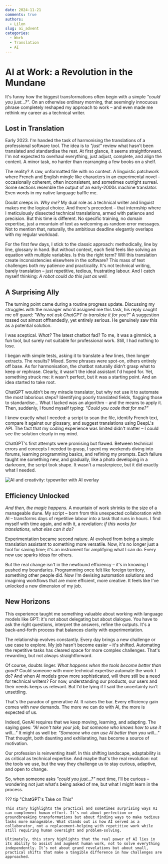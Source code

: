 ```yaml
---
date: 2024-11-21
comments: true
authors:
  - Lilon
slug: ai_advent
categories:
  - Work
  - Translation
  - AI
---
```


# AI at Work: a Revolution in the Mundane

It's funny how the biggest transformations often begin with a simple *"could you just...?"*. On an otherwise ordinary morning, that seemingly innocuous phrase completely reshaped my approach to work – and even made me rethink my career as a technical writer.

<!-- more -->

## Lost in Translation

Early 2023. I'm handed the task of harmonising the translations of a professional software tool. The idea is to *"just"* review what hasn't been translated and standardise the rest. At first glance, it seems straightforward. I'm not expected to overhaul everything, just adjust, complete, and align the content. A minor task, no harder than rearranging a few books on a shelf.

The reality? A raw, unformatted file with no context. A linguistic patchwork where French and English mingle like characters in an experimental novel – occasionally coherent, often inconsistent, and sometimes outright surreal. Some sections resemble the output of an early-2000s machine translator. Even words in my native language baffle me.

Doubt creeps in. *Why me?* My dual role as a technical writer and linguist makes me the logical choice. And there's precedent – that internship where I meticulously dissected technical translations, armed with patience and precision. But this time is different. No specific training, no domain expertise, just a mountain of text as welcoming as random error messages. Not to mention that, naturally, the ambitious deadline elegantly overlaps with my regular workload.

For the first few days, I stick to the classic approach: methodically, line by line, glossary in hand. But without context, each field feels like solving an equation with multiple variables. Is this the right term? Will this translation create inconsistencies elsewhere in the software? This mass of text challenges both my patience and practicality. It's not technical writing, barely translation – just repetitive, tedious, frustrating labour. And I catch myself thinking: *A robot could do this just as well.*

## A Surprising Ally

The turning point came during a routine progress update. Discussing my struggles with the manager who'd assigned me this task, his reply caught me off guard: *"Why not ask ChatGPT to translate it for you?"* A suggestion tossed out almost offhandedly, yet entirely serious. He genuinely saw this as a potential solution.

I was sceptical. *What?* The latest chatbot fad? To me, it was a gimmick, a fun tool, but surely not suitable for professional work. Still, I had nothing to lose.

I began with simple tests, asking it to translate a few lines, then longer extracts. The results? Mixed. Some phrases were spot-on, others entirely off base. As for harmonisation, the chatbot naturally didn't grasp what to keep or rephrase. Clearly, it wasn't the ideal assistant I'd hoped for. Yet, something struck me: it wasn't perfect, but it was a starting point. And an idea started to take root.

ChatGPT wouldn't be my miracle translator, but why not use it to automate the most laborious steps? Identifying poorly translated fields, flagging those to standardise... What I lacked was an algorithm – and the means to apply it. Then, suddenly, I found myself typing: *"Could you code that for me?"*

I knew exactly what I needed: a script to scan the file, identify French text, compare it against our glossary, and suggest translations using DeepL's API. The fact that my coding experience was limited didn't matter – I could see the solution clearly in my mind.

ChatGPT's first attempts were promising but flawed. Between technical errors and concepts I needed to grasp, I spent my weekends diving into forums, learning programming basics, and refining my prompts. Each failure taught me something new, and gradually, like a photo developing in a darkroom, the script took shape. It wasn't a masterpiece, but it did exactly what I needed.

![AI and creativity: typewriter with AI overlay](https://images-wixmp-ed30a86b8c4ca887773594c2.wixmp.com/f/09c917d0-f5ca-4b29-a706-5e3ed5489e13/dilk84k-5ac52eb8-b77c-4daa-9288-d229b512d53e.jpg/v1/fill/w_1280,h_962,q_75,strp/evolving_creativity__an_ai_doodle_by_li__lon_dilk84k-fullview.jpg?token=eyJ0eXAiOiJKV1QiLCJhbGciOiJIUzI1NiJ9.eyJzdWIiOiJ1cm46YXBwOjdlMGQxODg5ODIyNjQzNzNhNWYwZDQxNWVhMGQyNmUwIiwiaXNzIjoidXJuOmFwcDo3ZTBkMTg4OTgyMjY0MzczYTVmMGQ0MTVlYTBkMjZlMCIsIm9iaiI6W1t7ImhlaWdodCI6Ijw9OTYyIiwicGF0aCI6IlwvZlwvMDljOTE3ZDAtZjVjYS00YjI5LWE3MDYtNWUzZWQ1NDg5ZTEzXC9kaWxrODRrLTVhYzUyZWI4LWI3N2MtNGRhYS05Mjg4LWQyMjliNTEyZDUzZS5qcGciLCJ3aWR0aCI6Ijw9MTI4MCJ9XV0sImF1ZCI6WyJ1cm46c2VydmljZTppbWFnZS5vcGVyYXRpb25zIl19.K_bY8dDZNEFmymZKPxri6ghFU9Ya1zMJ_ULv1IMr6MM)

## Efficiency Unlocked

*And then, the magic happens.* A mountain of work shrinks to the size of a manageable dune. My script – born from this unexpected collaboration with AI – transforms days of repetitive labour into a task that runs in hours. I find myself with time again, and with it, a revelation: *if this works for translations, what else can it do?*

Experimentation became second nature. AI evolved from being a simple translation assistant to something more versatile. Now, it's no longer just a tool for saving time; it's an instrument for amplifying what I can do. Every new use sparks ideas for others.

But the real change isn't in the newfound efficiency – it's in knowing I pushed my boundaries. Programming once felt like foreign territory, something other people did. Now I'm devising automation solutions and imagining workflows that are more efficient, more creative. It feels like I've unlocked a new dimension of my job.

## New Horizons

This experience taught me something valuable about working with language models like GPT: it's not about delegating but about dialogue. You have to ask the right questions, interpret the answers, refine the outputs. It's a back-and-forth process that balances clarity with experimentation.

The relationship evolves constantly. Every day brings a new challenge or use case to explore. My job hasn't become easier – it's shifted. Automating the repetitive tasks has cleared space for more complex challenges. That's rewarding, but not always straightforward.

Of course, doubts linger. *What happens when the tools become better than good?* Could someone with more technical expertise automate the work I do? And when AI models grow more sophisticated, will there still be a need for technical writers? For now, understanding our products, our users and their needs keeps us relevant. But I'd be lying if I said the uncertainty isn't unsettling.

That's the paradox of generative AI. It raises the bar. Every efficiency gain comes with new demands. The more we can do with AI, the more is expected of us.

Indeed, GenAI requires that we keep moving, learning, and adapting. The saying goes: *"AI won't take your job, but someone who knows how to use it will..."* It might as well be: *"Someone who can use AI better than you will..."* That thought, both daunting and exhilarating, has become a source of motivation.

Our profession is reinventing itself. In this shifting landscape, adaptability is as critical as technical expertise. And maybe that's the real revolution: not the tools we use, but the way they challenge us to stay curious, adaptive, and open to change.

So, when someone asks *"could you just...?"* next time, I'll be curious – wondering not just what's being asked of me, but what I might learn in the process.

??? tip "ChatGPT's Take on This"

    This story highlights the practical and sometimes surprising ways AI can complement human effort. It’s not about perfection or groundbreaking transformations but about finding ways to make tedious tasks more manageable. What stands out is how AI served as a collaborator, not a replacement—helping with repetitive work while still requiring human oversight and problem-solving.
    
    Ultimately, this story highlights that the real power of AI lies in its ability to assist and augment human work, not to solve everything independently. It’s not about grand revelations but about small, practical shifts that make a tangible difference in how challenges are approached.
